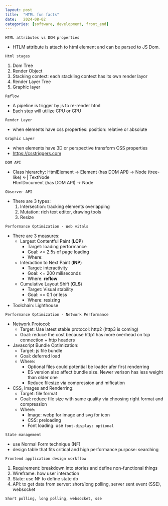 ```yaml
---
layout: post
title:  "HTML fun facts"
date:   2024-08-02
categories: [software, development, front_end]
---
```


`HTML attributes vs DOM properties`
- HTLM attribute is attach to html element and can be parsed to JS Dom. 

`Html stages`
1. Dom Tree
1. Render Object
1. Stacking context: each stackling context has its own render layor
1. Render Layer Tree
1. Graphic layer

`Reflow`
- A pipeline is trigger by js to re-render html
- Each step will utilize CPU or GPU

`Render Layer`
- when elements have css properties: position: relative or absolute

`Graphic Layer`
- when elements have 3D or perspective transform CSS properties
- https://csstriggers.com

`DOM API`
- Class hierarchy: HtmlElement -> Element (has DOM API) -> Node (tree-like) <-| TextNode   
                              HtmlDocument (has DOM API) -> Node

`Observer API`
- There are 3 types:
  1. Intersection: tracking elements overlapping
  1. Mutation: rich text editor, drawing tools
  1. Resize

`Performance Optimization - Web vitals`
- There are 3 measures:
  - Largest Contentful Paint (**LCP**)
    - Target: loading performance
    - Goal: <= 2.5s of page loading
    - Where: 
  - Interaction to Next Paint (**INP**)
    - Target: interactivity
    - Goal: <= 200 miliseconds
    - Where: **reflow**
  - Cumulative Layout Shift (**CLS**)
    - Target: Visual stability
    - Goal: <= 0.1 or less
    - Where: resizing
- Toolchain: Lighthouse

`Performance Optimization - Network Performance`
- Network Protocol:
  - Target: Use latest stable protocol: http2 (http3 is coming)
  - Goal: reduce the cost because http1 has more overhead on tcp connection + http headers
- Javascript Bundle Optimization:
  - Target: js file bundle
  - Goal: deferred load
  - Where: 
    - Optional files could potential be loader afer first renderring
    - ES version also affect bundle size. Newer verison has less weight than older one
    - Reduce filesize via compression and mification
- CSS, Images and Renderring:
  - Target: file format 
  - Goal: reduce file size with same quality via choosing right format and compression
  - Where:
    - Image: webp for image and svg for icon
    - CSS: preloading
    - Font loading:  use `font-display: optional`

`State management`
- use Normal Form technique (NF)
- design table that fits critical and high performance purpose: searching


`Frontend application design workflow`
1. Requirement: breakdown into stories and define non-functional things
1. Wireframe: how user interaction
1. State: use NF to define state db
1. API: to get data from server: short/long polling, server sent event (SSE), websocket

`Short polling, long polling, websocket, sse`

